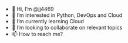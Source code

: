 - 👋 Hi, I’m @jj4469
- 👀 I’m interested in Python,  DevOps and Cloud 
- 🌱 I’m currently learning Cloud 
- 💞️ I’m looking to collaborate on relevant topics
- 📫 How to reach me?

<!---
jj4469/jj4469 is a ✨ special ✨ repository because its `README.md` (this file) appears on your GitHub profile.
You can click the Preview link to take a look at your changes.
--->
